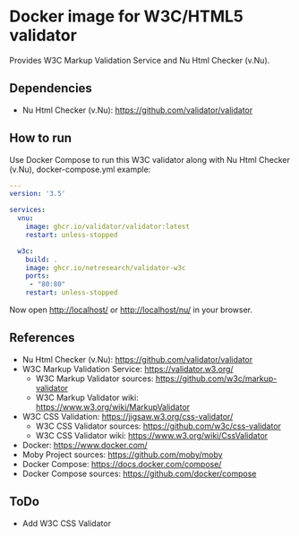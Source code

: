 # Docker image for W3C/HTML5 validator

Provides W3C Markup Validation Service and Nu Html Checker (v.Nu).

## Dependencies

* Nu Html Checker (v.Nu): <https://github.com/validator/validator>

## How to run

Use Docker Compose to run this W3C validator along with Nu Html Checker (v.Nu), docker-compose.yml example:

```yml
---
version: '3.5'

services:
  vnu:
    image: ghcr.io/validator/validator:latest
    restart: unless-stopped

  w3c:
    build: .
    image: ghcr.io/netresearch/validator-w3c
    ports:
     - "80:80"
    restart: unless-stopped
```

Now open <http://localhost/> or <http://localhost/nu/> in your browser.

## References

* Nu Html Checker (v.Nu): <https://github.com/validator/validator>
* W3C Markup Validation Service: <https://validator.w3.org/>
  * W3C Markup Validator sources: <https://github.com/w3c/markup-validator>
  * W3C Markup Validator wiki: <https://www.w3.org/wiki/MarkupValidator>
* W3C CSS Validation: <https://jigsaw.w3.org/css-validator/>
  * W3C CSS Validator sources: <https://github.com/w3c/css-validator>
  * W3C CSS Validator wiki: <https://www.w3.org/wiki/CssValidator>
* Docker: <https://www.docker.com/>
* Moby Project sources: <https://github.com/moby/moby>
* Docker Compose: <https://docs.docker.com/compose/>
* Docker Compose sources: <https://github.com/docker/compose>

## ToDo

* Add W3C CSS Validator
